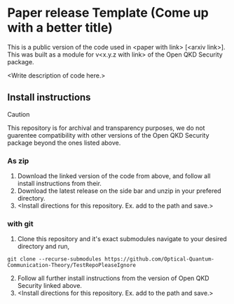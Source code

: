 # Paper release Template (Come up with a better title)

This is a public version of the code used in \<paper with link\> \[\<arxiv link\>\]. This was built as a module for v\<x.y.z with link\> of the Open QKD Security package.

\<Write description of code here.\>


## Install instructions
> [!CAUTION]
> This repository is for archival and transparency purposes, we do not guarentee compatibility with other versions of the Open QKD Security package beyond the ones listed above.

### As zip
1. Download the linked version of the code from above, and follow all install instructions from their.
2. Download the latest release on the side bar and unzip in your prefered directory.
3.  \<Install directions for this repository. Ex. add to the path and save.\>

### with git
1. Clone this repository and it's exact submodules navigate to your desired directory and run,
```
git clone --recurse-submodules https://github.com/Optical-Quantum-Communication-Theory/TestRepoPleaseIgnore
```
2. Follow all further install instructions from the version of Open QKD Security linked above.
3. \<Install directions for this repository. Ex. add to the path and save.\>
